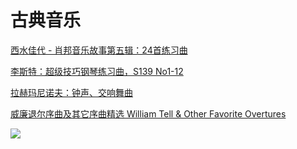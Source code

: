 # 古典音乐

[西水佳代 - 肖邦音乐故事第五辑：24首练习曲](https://pan.baidu.com/s/1Gst9M4BC2u4EblsDq5Mjng)

[李斯特：超级技巧钢琴练习曲，S139 No1-12](https://pan.baidu.com/s/16WXtJzAwcONSOuPq5w8Eiw)

[拉赫玛尼诺夫：钟声、交响舞曲](https://pan.baidu.com/s/1f8MnUtEBBTKFvTrPZcXIzQ)

[威廉退尔序曲及其它序曲精选 William Tell & Other Favorite Overtures](https://pan.baidu.com/s/1PDeyTtcf44-d5RTotp72wg)







![](https://i.loli.net/2019/09/28/PCu1UDNYn73Gz6i.jpg)
